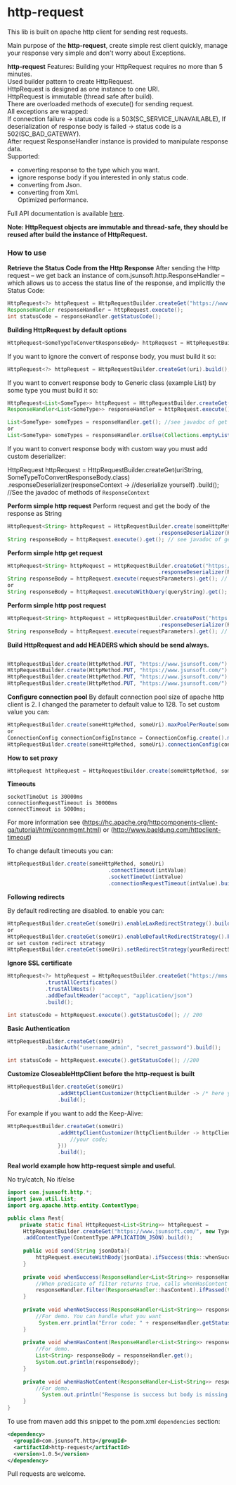 # http-request

This lib is built on apache http client for sending rest requests.

Main purpose of the **http-request**, create simple rest client quickly, manage your response very simple and don't worry about Exceptions. 

**http-request** Features: 
Building your HttpRequest requires no more than 5 minutes. <br/>
Used builder pattern to create HttpRequest. <br/>
HttpRequest is designed as one instance to one URI. <br/>
HttpRequest is immutable (thread safe after build). <br/>
There are overloaded methods of execute() for sending request. <br/>
All exceptions are wrapped: <br/>
If connection failure -> status code is a 503(SC_SERVICE_UNAVAILABLE),
If deserialization  of response body is failed -> status code is a 502(SC_BAD_GATEWAY). <br/>
After request ResponseHandler instance is provided to manipulate response data. <br/>
Supported:
* converting response to the type which you want. <br/>
* ignore response body if you interested in only status code. <br/>
* converting from Json. <br/>
* converting from Xml. <br/>
Optimized performance. <br/>

Full API documentation is available [here](http://javadoc.io/doc/com.jsunsoft.http/http-request).


**Note: HttpRequest objects are immutable and thread-safe, they should be reused after build the instance of HttpRequest.**

### How to use

**Retrieve the Status Code from the Http Response**
After sending the Http request – we get back an instance of com.jsunsoft.http.ResponseHandler – <br/>
which allows us to access the status line of the response, and implicitly the Status Code:
```java
HttpRequest<?> httpRequest = HttpRequestBuilder.createGet("https://www.jsunsoft.com/").build();
ResponseHandler responseHandler = httpRequest.execute();
int statusCode = responseHandler.getStatusCode();
```

**Building HttpRequest by default options**

```java
HttpRequest<SomeTypeToConvertResponseBody> httpRequest = HttpRequestBuilder.createGet(uriString,  SomeTypeToConvertResponseBody.class).build();
```
If you want to ignore the convert of response body, you must build it so:
```java
HttpRequest<?> httpRequest = HttpRequestBuilder.createGet(uri).build();
```
If you want to convert response body to Generic class (example List<T>) by some type you must build it so:

```java
HttpRequest<List<SomeType>> httpRequest = HttpRequestBuilder.createGet(uri,  new TypeReference<List<SomeType>>(){}).build();
ResponseHandler<List<SomeType>> responseHandler = httpRequest.execute();

List<SomeType> someTypes = responseHandler.get(); //see javadoc of get method
or
List<SomeType> someTypes = responseHandler.orElse(Collections.emptyList());
```

If you want to convert response body with custom way you must add custom deserializer:

HttpRequest<SomeTypeToConvertResponseBody> httpRequest = 
              HttpRequestBuilder.createGet(uriString,  SomeTypeToConvertResponseBody.class)
              .responseDeserializer(responseContext -> //deserialize yourself)
              .build(); //See the javadoc of methods of `ResponseContext`

**Perform simple http request**
Perform request and get the body of the response as String

```java
HttpRequest<String> httpRequest = HttpRequestBuilder.create(someHttpMethod, "https://www.jsunsoft.com/", String.class)
                                                .responseDeserializer(ResponseDeserializer.toStringDeserializer()).build();
String responseBody = httpRequest.execute().get(); // see javadoc of get method
```
**Perform simple http get request**
```java
HttpRequest<String> httpRequest = HttpRequestBuilder.createGet("https://www.jsunsoft.com/", String.class)
                                                .responseDeserializer(ResponseDeserializer.toStringDeserializer()).build();
String responseBody = httpRequest.execute(requestParameters).get(); // see documentation of get method
or
String responseBody = httpRequest.executeWithQuery(queryString).get(); // //queryString example "param1=param1&param2=param2"
```

**Perform simple http post request**
```java
HttpRequest<String> httpRequest = HttpRequestBuilder.createPost("https://www.jsunsoft.com/", String.class)
                                                .responseDeserializer(ResponseDeserializer.toStringDeserializer()).build();
String responseBody = httpRequest.execute(requestParameters).get(); // see javadoc of get method
```

**Build HttpRequest and  add HEADERS which should be send always.**
```java

HttpRequestBuilder.create(HttpMethod.PUT, "https://www.jsunsoft.com/").addDefaultHeader(someHeader).build();
HttpRequestBuilder.create(HttpMethod.PUT, "https://www.jsunsoft.com/").addDefaultHeaders(someHeaderCollection).build();
HttpRequestBuilder.create(HttpMethod.PUT, "https://www.jsunsoft.com/").addDefaultHeaders(someHeaderArray).build();
HttpRequestBuilder.create(HttpMethod.PUT, "https://www.jsunsoft.com/").addDefaultHeader(headerName, headerValue).build();
```
**Configure connection pool**
By default connection pool size of apache http client is 2. I changed the parameter to default value to 128. To set custom value you can:
```java
HttpRequestBuilder.create(someHttpMethod, someUri).maxPoolPerRoute(someIntValue).build();
or
ConnectionConfig connectionConfigInstance = ConnectionConfig.create().maxPoolPerRoute(someIntValue);
HttpRequestBuilder.create(someHttpMethod, someUri).connectionConfig(connectionConfigInstance).build();
```

**How to set proxy** <br/>

```java
HttpRequest httpRequest = HttpRequestBuilder.create(someHttpMethod, someUri).proxy(host, port).build();
```

**Timeouts**
```text
socketTimeOut is 30000ms
connectionRequestTimeout is 30000ms
connectTimeout is 5000ms;
```
For more information see (https://hc.apache.org/httpcomponents-client-ga/tutorial/html/connmgmt.html)
or (http://www.baeldung.com/httpclient-timeout)

To change default timeouts you can:
```java
HttpRequestBuilder.create(someHttpMethod, someUri)
                                .connectTimeout(intValue)
                                .socketTimeOut(intValue)
                                .connectionRequestTimeout(intValue).build();
```

**Following redirects**

By default redirecting are disabled.
to enable you can:

```java
HttpRequestBuilder.createGet(someUri).enableLaxRedirectStrategy().build();
or
HttpRequestBuilder.createGet(someUri).enableDefaultRedirectStrategy().build();
or set custom redirect strategy
HttpRequestBuilder.createGet(someUri).setRedirectStrategy(yourRedirectStrategyInstance).build();
```
**Ignore SSL certificate**

```java
HttpRequest<?> httpRequest = HttpRequestBuilder.createGet("https://mms.nw.ru/")
            .trustAllCertificates()
            .trustAllHosts()
            .addDefaultHeader("accept", "application/json")
            .build();

int statusCode = httpRequest.execute().getStatusCode(); // 200
```

**Basic Authentication**

```java
HttpRequestBuilder.createGet(someUri)
            .basicAuth("username_admin", "secret_password").build();

int statusCode = httpRequest.execute().getStatusCode(); //200
```

**Customize CloseableHttpClient before the http-request is built**

```java
HttpRequestBuilder.createGet(someUri)
                .addHttpClientCustomizer(httpClientBuilder -> /* here you can customize your client*/)
                .build();
```
For example if you want to add the Keep-Alive:

```java
HttpRequestBuilder.createGet(someUri)
                .addHttpClientCustomizer(httpClientBuilder -> httpClientBuilder.setKeepAliveStrategy((response, context) -> {
                    //your code;
                }))
                .build();
```

**Real world example how http-request simple and useful**.

No try/catch, No if/else

```java
import com.jsunsoft.http.*;
import java.util.List;
import org.apache.http.entity.ContentType;

public class Rest{
    private static final HttpRequest<List<String>> httpRequest =
     HttpRequestBuilder.createGet("https://www.jsunsoft.com/", new TypeReference<java.util.List<String>>() {})
     .addContentType(ContentType.APPLICATION_JSON).build();
     
     public void send(String jsonData){
         httpRequest.executeWithBody(jsonData).ifSuccess(this::whenSuccess).otherwise(this::whenNotSuccess);
     }
     
     private void whenSuccess(ResponseHandler<List<String>> responseHandler){
         //When predicate of filter returns true, calls whenHasContent else calls whenHasNotContent
         responseHandler.filter(ResponseHandler::hasContent).ifPassed(this::whenHasContent).otherwise(this::whenHasNotContent);
     }
     
     private void whenNotSuccess(ResponseHandler<List<String>> responseHandler){
         //For demo. You can handle what you want
          System.err.println("Error code: " + responseHandler.getStatusCode() + ", error message: " + responseHandler.getErrorText());
     }
     
     private void whenHasContent(ResponseHandler<List<String>> responseHandler){
         //For demo. 
         List<String> responseBody = responseHandler.get();
         System.out.println(responseBody);
     }
     
     private void whenHasNotContent(ResponseHandler<List<String>> responseHandler){
         //For demo. 
           System.out.println("Response is success but body is missing. Response code: " + responseHandler.getStatusCode());
     }
}
```

To use from maven add this snippet to the pom.xml `dependencies` section:

```xml
<dependency>
  <groupId>com.jsunsoft.http</groupId>
  <artifactId>http-request</artifactId>
  <version>1.0.5</version>
</dependency>
```

Pull requests are welcome.
